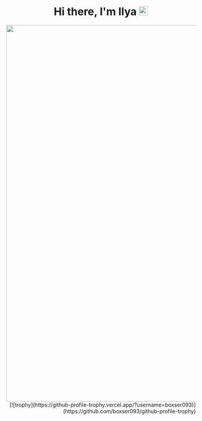 <h1 align="center">Hi there, I'm Ilya
<img src="https://github.com/blackcater/blackcater/raw/main/images/Hi.gif" height="24"/></h1>
<div align="right">
  <img src="https://readme-typing-svg.herokuapp.com?color=%8B008B&lines=Java+backend+developer+from+Russia" width="1000"/>
</dev>
<dev align="center">
  [![trophy](https://github-profile-trophy.vercel.app/?username=boxser093)](https://github.com/boxser093/github-profile-trophy)
</dev>
